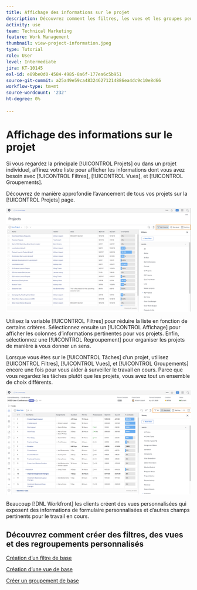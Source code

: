 ```yaml
---
title: Affichage des informations sur le projet
description: Découvrez comment les filtres, les vues et les groupes peuvent rendre les informations du projet facilement visibles pour vous aider à gérer les projets.
activity: use
team: Technical Marketing
feature: Work Management
thumbnail: view-project-information.jpeg
type: Tutorial
role: User
level: Intermediate
jira: KT-10145
exl-id: e89be0d0-4584-4985-8a6f-177ea6c5b951
source-git-commit: a25a49e59ca483246271214886ea4dc9c10e8d66
workflow-type: tm+mt
source-wordcount: '232'
ht-degree: 0%

---
```


# Affichage des informations sur le projet

Si vous regardez la principale [!UICONTROL Projets] ou dans un projet individuel, affinez votre liste pour afficher les informations dont vous avez besoin avec [!UICONTROL Filtres], [!UICONTROL Vues], et [!UICONTROL Groupements].

Découvrez de manière approfondie l’avancement de tous vos projets sur la [!UICONTROL Projets] page.

![Page de projet avec des filtres affichant](assets/planner-fund-project-page-fvg-copy.png)

Utilisez la variable [!UICONTROL Filtres] pour réduire la liste en fonction de certains critères. Sélectionnez ensuite un [!UICONTROL Affichage] pour afficher les colonnes d’informations pertinentes pour vos projets. Enfin, sélectionnez une [!UICONTROL Regroupement] pour organiser les projets de manière à vous donner un sens.

Lorsque vous êtes sur le [!UICONTROL Tâches] d’un projet, utilisez [!UICONTROL Filtres], [!UICONTROL Vues], et [!UICONTROL Groupements] encore une fois pour vous aider à surveiller le travail en cours. Parce que vous regardez les tâches plutôt que les projets, vous avez tout un ensemble de choix différents.

![Liste des tâches du projet avec des vues](assets/planner-fund-task-list-fvg.png)

Beaucoup [!DNL Workfront] les clients créent des vues personnalisées qui exposent des informations de formulaire personnalisées et d’autres champs pertinents pour le travail en cours.

## Découvrez comment créer des filtres, des vues et des regroupements personnalisés

[Création d’un filtre de base](https://experienceleague.adobe.com/docs/workfront-learn/tutorials-workfront/reporting/basic-reporting/create-a-basic-filter.html?lang=en)

[Création d’une vue de base](https://experienceleague.adobe.com/docs/workfront-learn/tutorials-workfront/reporting/basic-reporting/create-a-basic-view.html?lang=en)

[Créer un groupement de base](https://experienceleague.adobe.com/docs/workfront-learn/tutorials-workfront/reporting/basic-reporting/create-a-basic-grouping.html?lang=en)

